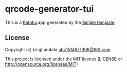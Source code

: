 # qrcode-generator-tui

This is a [Ratatui] app generated by the [Simple template].

[Ratatui]: https://ratatui.rs
[Simple Template]: https://github.com/ratatui/templates/tree/main/simple

## License

Copyright (c) LingLambda <abc1514671906@163.com>

This project is licensed under the MIT license ([LICENSE] or <http://opensource.org/licenses/MIT>)

[LICENSE]: ./LICENSE
